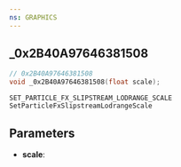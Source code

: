 ```yaml
---
ns: GRAPHICS
---
```

## _0x2B40A97646381508

```c
// 0x2B40A97646381508
void _0x2B40A97646381508(float scale);
```

```
SET_PARTICLE_FX_SLIPSTREAM_LODRANGE_SCALE
SetParticleFxSlipstreamLodrangeScale
```

## Parameters
* **scale**: 

